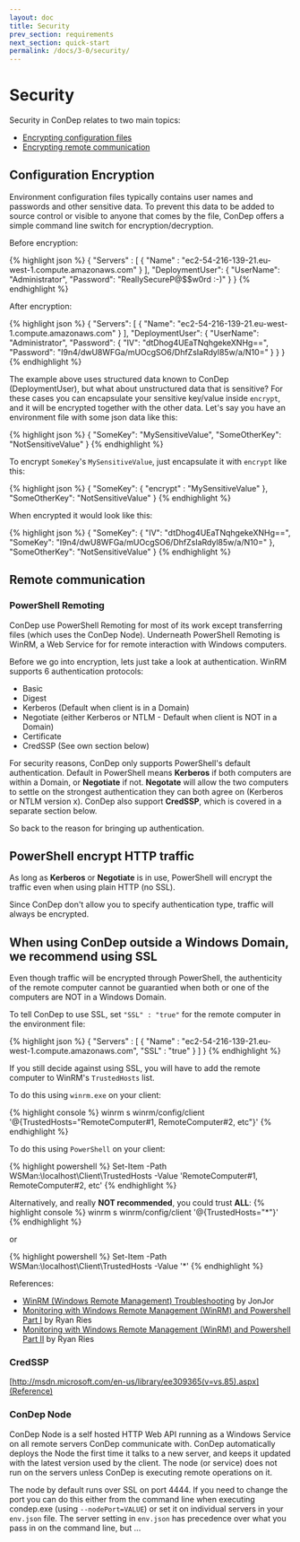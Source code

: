 ```yaml
---
layout: doc
title: Security
prev_section: requirements
next_section: quick-start
permalink: /docs/3-0/security/
---
```


Security
========

Security in ConDep relates to two main topics:

* [Encrypting configuration files](#config)
* [Encrypting remote communication](#communication)

## <a name="config"></a>Configuration Encryption
Environment configuration files typically contains user names and passwords and other sensitive data. To prevent this data to be added to source control or visible to anyone that comes by the file, ConDep offers a simple command line switch for encryption/decryption.

Before encryption:

{% highlight json %}
{
  "Servers" :
  [
    {
      "Name" : "ec2-54-216-139-21.eu-west-1.compute.amazonaws.com"
    }
  ],
  "DeploymentUser":
  {
    "UserName": "Administrator",
    "Password": "ReallySecureP@$$w0rd :-)"
  }
}
{% endhighlight %}

After encryption:

{% highlight json %}
{
  "Servers": [
    {
      "Name": "ec2-54-216-139-21.eu-west-1.compute.amazonaws.com"
    }
  ],
  "DeploymentUser": {
    "UserName": "Administrator",
    "Password": {
      "IV": "dtDhog4UEaTNqhgekeXNHg==",
      "Password": "I9n4/dwU8WFGa/mUOcgSO6/DhfZsIaRdyl85w/a/N10="
    }
  }
}
{% endhighlight %}

The example above uses structured data known to ConDep (DeploymentUser), but what about unstructured data that is sensitive? For these cases you can encapsulate your sensitive key/value inside `encrypt`, and it will be encrypted together with the other data. Let's say you have an environment file with some json data like this:

{% highlight json %}
{
  "SomeKey": "MySensitiveValue",
  "SomeOtherKey": "NotSensitiveValue"
}
{% endhighlight %}

To encrypt `SomeKey`'s `MySensitiveValue`, just encapsulate it with `encrypt` like this:

{% highlight json %}
{
  "SomeKey":
  {
    "encrypt" : "MySensitiveValue"
  },
  "SomeOtherKey": "NotSensitiveValue"
}
{% endhighlight %}

When encrypted it would look like this:

{% highlight json %}
{
  "SomeKey": {
    "IV": "dtDhog4UEaTNqhgekeXNHg==",
    "SomeKey": "I9n4/dwU8WFGa/mUOcgSO6/DhfZsIaRdyl85w/a/N10="
  },
  "SomeOtherKey": "NotSensitiveValue"
}
{% endhighlight %}

## <a name="communication"></a>Remote communication

### PowerShell Remoting
ConDep use PowerShell Remoting for most of its work except transferring files (which uses the ConDep Node). Underneath PowerShell Remoting is WinRM, a Web Service for for remote interaction with Windows computers. 

Before we go into encryption, lets just take a look at authentication. WinRM supports 6 authentication protocols:

* Basic
* Digest
* Kerberos (Default when client is in a Domain)
* Negotiate (either Kerberos or NTLM - Default when client is NOT in a Domain)
* Certificate
* CredSSP (See own section below)

For security reasons, ConDep only supports PowerShell's default authentication. Default in PowerShell means **Kerberos** if both computers are within a Domain, or **Negotiate** if not. **Negotate** will allow the two computers to settle on the strongest authentication they can both agree on (Kerberos or NTLM version x). ConDep also support **CredSSP**, which is covered in a separate section below.

So back to the reason for bringing up authentication.

<div class="note info">
	<h2>PowerShell encrypt HTTP traffic</h2>
  <p>
		As long as <b>Kerberos</b> or <b>Negotiate</b> is in use, PowerShell will encrypt the traffic even when using plain HTTP (no SSL).
	</p>
</div>

Since ConDep don't allow you to specify authentication type, traffic will always be encrypted.

<div class="note warning">
	<h2>When using ConDep outside a Windows Domain, we recommend using SSL</h2>
  <p>
  	Even though traffic will be encrypted through PowerShell, the authenticity of the remote computer cannot be guarantied when both or one of the computers are NOT in a Windows Domain.
	</p>
</div>

To tell ConDep to use SSL, set `"SSL" : "true"` for the remote computer in the environment file:

{% highlight json %}
{
  "Servers" :
  [
    {
      "Name" : "ec2-54-216-139-21.eu-west-1.compute.amazonaws.com",
      "SSL" : "true"
    }
  ]
}
{% endhighlight %}

If you still decide against using SSL, you will have to add the remote computer to WinRM's `TrustedHosts` list.

To do this using `winrm.exe` on your client:

{% highlight console %}
winrm s winrm/config/client '@{TrustedHosts="RemoteComputer#1, RemoteComputer#2, etc"}'
{% endhighlight %}

To do this using `PowerShell` on your client:

{% highlight powershell %}
Set-Item -Path WSMan:\localhost\Client\TrustedHosts -Value 'RemoteComputer#1, RemoteComputer#2, etc'
{% endhighlight %}

Alternatively, and really **NOT recommended**, you could trust **ALL**:
{% highlight console %}
winrm s winrm/config/client '@{TrustedHosts="*"}'
{% endhighlight %}

or

{% highlight powershell %}
Set-Item -Path WSMan:\localhost\Client\TrustedHosts -Value '*'
{% endhighlight %}

References:

* [WinRM (Windows Remote Management) Troubleshooting](http://blogs.technet.com/b/jonjor/archive/2009/01/09/winrm-windows-remote-management-troubleshooting.aspx) by JonJor
* [Monitoring with Windows Remote Management (WinRM) and Powershell Part I](https://www.myotherpcisacloud.com/post/2012/01/30/Monitoring-with-Windows-Remote-Management-(WinRM)-and-Powershell-Part-II.aspx) by Ryan Ries
* [Monitoring with Windows Remote Management (WinRM) and Powershell Part II](https://www.myotherpcisacloud.com/post/2012/01/26/Monitoring-with-Windows-Remote-Management-(WinRM)-and-Powershell-Part-I.aspx) by Ryan Ries


### CredSSP
[http://msdn.microsoft.com/en-us/library/ee309365(v=vs.85).aspx](Reference)

### <a name="node"></a>ConDep Node
ConDep Node is a self hosted HTTP Web API running as a Windows Service on all remote servers ConDep communicate with. ConDep automatically deploys the Node the first time it talks to a new server, and keeps it updated with the latest version used by the client. The node (or service) does not run on the servers unless ConDep is executing remote operations on it.

The node by default runs over SSL on port 4444. If you need to change the port you can do this either from the command line when executing condep.exe (using `--nodePort=VALUE`) or set it on individual servers in your `env.json` file. The server setting in `env.json` has precedence over what you pass in on the command line, but ...
